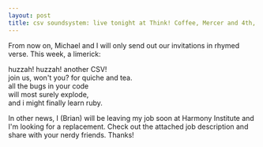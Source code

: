 ```yaml
---
layout: post
title: csv soundsystem: live tonight at Think! Coffee, Mercer and 4th, 7 PM
---
```



From now on, Michael and I will only send out our invitations in rhymed verse. This week, a limerick:

huzzah! huzzah! another CSV! <br/>
join us, won't you? for quiche and tea. <br/>
      all the bugs in your code <br/>
      will most surely explode, <br/>
and i might finally learn ruby. <br/>


In other news, I (Brian) will be leaving my job soon at Harmony Institute and I'm looking for a replacement.  Check out the attached job description and share with your nerdy friends. Thanks!
